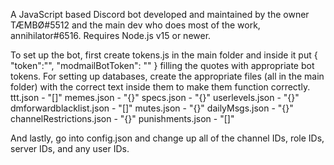 A JavaScript based Discord bot developed and maintained by the owner TÆMBØ#5512 and the main dev who does most of the work, annihilator#6516. Requires Node.js v15 or newer.

To set up the bot, first create tokens.js in the main folder and inside it put
{
    "token":"",
    "modmailBotToken": ""
}
filling the quotes with appropriate bot tokens.
For setting up databases, create the appropriate files (all in the main folder) with the correct text inside them to make them function correctly.
ttt.json - "[]"
memes.json - "{}"
specs.json - "{}"
userlevels.json - "{}"
dmforwardblacklist.json - "[]"
mutes.json - "{}"
dailyMsgs.json - "{}"
channelRestrictions.json - "{}"
punishments.json - "[]"

And lastly, go into config.json and change up all of the channel IDs, role IDs, server IDs, and any user IDs.
